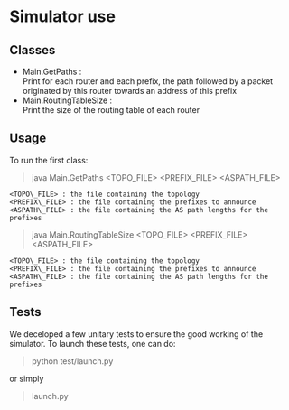 # Simulator use #

## Classes

- Main.GetPaths :  
Print for each router and each prefix, the path followed by a packet originated by this router towards an address of this prefix
- Main.RoutingTableSize :  
Print the size of the routing table of each router

## Usage

To run the first class:
> java Main.GetPaths <TOPO\_FILE> <PREFIX\_FILE> <ASPATH\_FILE>

	<TOPO\_FILE> : the file containing the topology
	<PREFIX\_FILE> : the file containing the prefixes to announce
	<ASPATH\_FILE> : the file containing the AS path lengths for the prefixes

> java Main.RoutingTableSize <TOPO\_FILE> <PREFIX\_FILE> <ASPATH\_FILE>

	<TOPO\_FILE> : the file containing the topology
	<PREFIX\_FILE> : the file containing the prefixes to announce
	<ASPATH\_FILE> : the file containing the AS path lengths for the prefixes

## Tests

We deceloped a few unitary tests to ensure the good working of the simulator. To launch these tests, one can do:

> python test/launch.py

or simply

> launch.py
